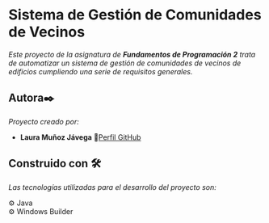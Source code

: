 # Sistema de Gestión de Comunidades de Vecinos

_Este proyecto de la asignatura de **Fundamentos de Programación 2** trata de automatizar un sistema de gestión de comunidades de vecinos de edificios cumpliendo una serie de
requisitos generales._ 

## Autora✒️

_Proyecto creado por:_

* **Laura Muñoz Jávega** 📢[Perfil GitHub](https://lauritajavega99.github.io/)

## Construido con 🛠️

_Las tecnologías utilizadas para el desarrollo del proyecto son:_

⚙️ Java <br>
⚙️ Windows Builder <br>


